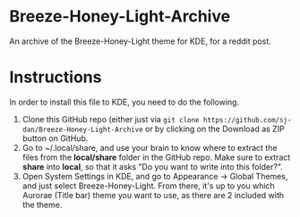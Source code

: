 # Breeze-Honey-Light-Archive
An archive of the Breeze-Honey-Light theme for KDE, for a reddit post.

# Instructions
In order to install this file to KDE, you need to do the following.

1. Clone this GitHub repo (either just via `git clone https://github.com/sj-dan/Breeze-Honey-Light-Archive` or by clicking on the Download as ZIP button on GitHub.
2. Go to ~/.local/share, and use your brain to know where to extract the files from the **local/share** folder in the GitHub repo. Make sure to extract **share** into **local**, so that it asks "Do you want to write into this folder?".
3. Open System Settings in KDE, and go to Appearance -> Global Themes, and just select Breeze-Honey-Light. From there, it's up to you which Aurorae (Title bar) theme you want to use, as there are 2 included with the theme.
